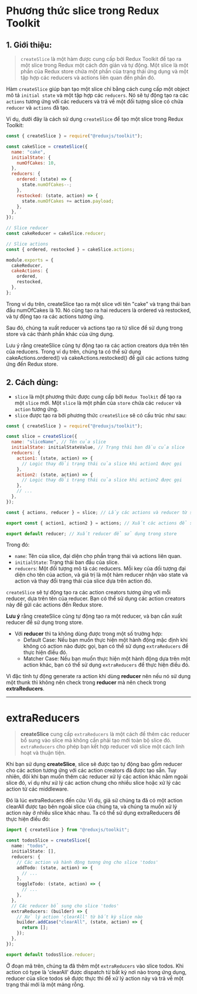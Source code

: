# Phương thức slice trong Redux Toolkit

## 1. Giới thiệu:

> `createSlice` là một hàm được cung cấp bởi Redux Toolkit để tạo ra một slice trong Redux một cách đơn giản và tự động. Một slice là một phần của Redux store chứa một phần của trạng thái ứng dụng và một tập hợp các reducers và actions liên quan đến phần đó.

Hàm `createSlice` giúp bạn tạo một slice chỉ bằng cách cung cấp một object mô tả `initial state` và một tập hợp các `reducers`. Nó sẽ tự động tạo ra các `actions` tương ứng với các reducers và trả về một đối tượng slice có chứa `reducer` và `actions` đã tạo.

Ví dụ, dưới đây là cách sử dụng `createSlice` để tạo một slice trong Redux Toolkit:

```js
const { createSlice } = require("@reduxjs/toolkit");

const cakeSlice = createSlice({
  name: "cake",
  initialState: {
    numOfCakes: 10,
  },
  reducers: {
    ordered: (state) => {
      state.numOfCakes--;
    },
    restocked: (state, action) => {
      state.numOfCakes += action.payload;
    },
  },
});

// Slice reducer
const cakeReducer = cakeSlice.reducer;

// Slice actions
const { ordered, restocked } = cakeSlice.actions;

module.exports = {
  cakeReducer,
  cakeActions: {
    ordered,
    restocked,
  },
};
```

Trong ví dụ trên, createSlice tạo ra một slice với tên "cake" và trạng thái ban đầu numOfCakes là 10. Nó cũng tạo ra hai reducers là ordered và restocked, và tự động tạo ra các actions tương ứng.

Sau đó, chúng ta xuất reducer và actions tạo ra từ slice để sử dụng trong store và các thành phần khác của ứng dụng.

Lưu ý rằng createSlice cũng tự động tạo ra các action creators dựa trên tên của reducers. Trong ví dụ trên, chúng ta có thể sử dụng cakeActions.ordered() và cakeActions.restocked() để gửi các actions tương ứng đến Redux store.

## 2. Cách dùng:

- `slice` là một phương thức được cung cấp bởi `Redux Toolkit` để tạo ra một `slice` mới. Một `slice` là một phần của `store` chứa các `reducer` và `action` tương ứng.
- `slice` được tạo ra bởi phương thức `createSlice` sẽ có cấu trúc như sau:

```js
const { createSlice } = require("@reduxjs/toolkit");

const slice = createSlice({
  name: "sliceName", // Tên của slice
  initialState: initialStateValue, // Trạng thái ban đầu của slice
  reducers: {
    action1: (state, action) => {
      // Logic thay đổi trạng thái của slice khi action1 được gọi
    },
    action2: (state, action) => {
      // Logic thay đổi trạng thái của slice khi action2 được gọi
    },
    // ...
  },
});

const { actions, reducer } = slice; // Lấy các actions và reducer từ slice

export const { action1, action2 } = actions; // Xuất các actions để sử dụng trong ứng dụng

export default reducer; // Xuất reducer để sử dụng trong store
```

Trong đó:

- `name`: Tên của slice, đại diện cho phần trạng thái và actions liên quan.
- `initialState`: Trạng thái ban đầu của slice.
- `reducers`: Một đối tượng mô tả các reducers. Mỗi key của đối tượng đại diện cho tên của action, và giá trị là một hàm reducer nhận vào state và action và thay đổi trạng thái của slice dựa trên action đó.

`createSlice` sẽ tự động tạo ra các action creators tương ứng với mỗi reducer, dựa trên tên của reducer. Bạn có thể sử dụng các action creators này để gửi các actions đến Redux store.

**Lưu ý** rằng createSlice cũng tự động tạo ra một reducer, và bạn cần xuất reducer để sử dụng trong store.

- Với **reducer** thì ta không dùng được trong một số trường hợp:
  - Default Case: Nếu bạn muốn thực hiện một hành động mặc định khi không có action nào được gọi, bạn có thể sử dụng `extraReducers` để thực hiện điều đó.
  - Matcher Case: Nếu bạn muốn thực hiện một hành động dựa trên một action khác, bạn có thể sử dụng `extraReducers` để thực hiện điều đó.

Vì đặc tính tự động generate ra action khi dùng **reducer** nên nếu nó sử dụng một thunk thì không nên check trong **reducer** mà nên check trong **extraReducers**.

---

# extraReducers

> **createSlice** cung cấp `extraReducers` là một cách để thêm các reducer bổ sung vào slice mà không cần phải tạo mới toàn bộ slice đó. `extraReducers` cho phép bạn kết hợp reducer với slice một cách linh hoạt và thuận tiện.

Khi bạn sử dụng **createSlice**, slice sẽ được tạo tự động bao gồm reducer cho các action tương ứng với các action creators đã được tạo sẵn. Tuy nhiên, đôi khi bạn muốn thêm các reducer xử lý các action khác nằm ngoài slice đó, ví dụ như xử lý các action chung cho nhiều slice hoặc xử lý các action từ các middleware.

Đó là lúc extraReducers đến cứu:
Ví dụ, giả sử chúng ta đã có một action clearAll được tạo bên ngoài slice của chúng ta, và chúng ta muốn xử lý action này ở nhiều slice khác nhau. Ta có thể sử dụng extraReducers để thực hiện điều đó:

```ts
import { createSlice } from "@reduxjs/toolkit";

const todosSlice = createSlice({
  name: "todos",
  initialState: [],
  reducers: {
    // Các action và hành động tương ứng cho slice 'todos'
    addTodo: (state, action) => {
      // ...
    },
    toggleTodo: (state, action) => {
      // ...
    },
  },
  // Các reducer bổ sung cho slice 'todos'
  extraReducers: (builder) => {
    // Xử lý action 'clearAll' từ bất kỳ slice nào
    builder.addCase("clearAll", (state, action) => {
      return [];
    });
  },
});

export default todosSlice.reducer;
```

Ở đoạn mã trên, chúng ta đã thêm một `extraReducers` vào slice todos. Khi action có type là 'clearAll' được dispatch từ bất kỳ nơi nào trong ứng dụng, reducer của slice todos sẽ được thực thi để xử lý action này và trả về một trạng thái mới là một mảng rỗng.
